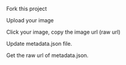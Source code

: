 Fork this project

Upload your image

Click your image, copy the image url (raw url)

Update metadata.json file.

Get the raw url of metadata.json.
